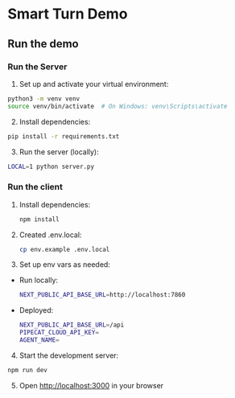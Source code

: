 # Smart Turn Demo

## Run the demo

### Run the Server

1. Set up and activate your virtual environment:

```bash
python3 -m venv venv
source venv/bin/activate  # On Windows: venv\Scripts\activate
```

2. Install dependencies:

```bash
pip install -r requirements.txt
```

3. Run the server (locally):

```bash
LOCAL=1 python server.py
```

### Run the client

1. Install dependencies:

   ```bash
   npm install
   ```

2. Created .env.local:

   ```bash
   cp env.example .env.local
   ```

3. Set up env vars as needed:

- Run locally:
  ```bash
  NEXT_PUBLIC_API_BASE_URL=http://localhost:7860
  ```
- Deployed:
  ```bash
  NEXT_PUBLIC_API_BASE_URL=/api
  PIPECAT_CLOUD_API_KEY=
  AGENT_NAME=
  ```

4. Start the development server:

```bash
npm run dev
```

5. Open [http://localhost:3000](http://localhost:3000) in your browser
